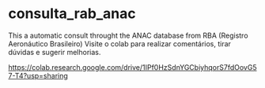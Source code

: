 # consulta_rab_anac
This a automatic consult throught the ANAC database from RBA (Registro Aeronáutico Brasileiro)
Visite o colab para realizar comentários, tirar dúvidas e sugerir melhorias.

https://colab.research.google.com/drive/1IPf0HzSdnYGCbiyhqorS7fdOovG57-T4?usp=sharing
